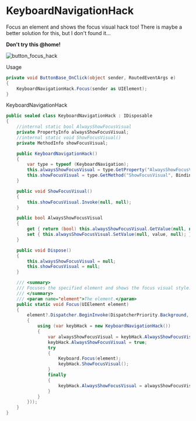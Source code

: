 # KeyboardNavigationHack

Focus an element and shows the focus visual hack too! There is maybe a better solution for this, but I don't found it...

**Don't try this @home!**

![button_focus_hack](https://cloud.githubusercontent.com/assets/658431/14565712/a29cdd94-032c-11e6-8454-68bf71a79a62.gif)

Usage

```csharp
private void ButtonBase_OnClick(object sender, RoutedEventArgs e)
{
    KeyboardNavigationHack.Focus(sender as UIElement);
}
```

KeyboardNavigationHack

```csharp
public sealed class KeyboardNavigationHack : IDisposable
{
    //internal static bool AlwaysShowFocusVisual
    private PropertyInfo alwaysShowFocusVisual;
    //internal static void ShowFocusVisual()
    private MethodInfo showFocusVisual;

    public KeyboardNavigationHack()
    {
        var type = typeof (KeyboardNavigation);
        this.alwaysShowFocusVisual = type.GetProperty("AlwaysShowFocusVisual", BindingFlags.NonPublic | BindingFlags.Static);
        this.showFocusVisual = type.GetMethod("ShowFocusVisual", BindingFlags.NonPublic | BindingFlags.Static);
    }

    public void ShowFocusVisual()
    {
        this.showFocusVisual.Invoke(null, null);
    }

    public bool AlwaysShowFocusVisual
    {
        get { return (bool) this.alwaysShowFocusVisual.GetValue(null, null); }
        set { this.alwaysShowFocusVisual.SetValue(null, value, null); }
    }

    public void Dispose()
    {
        this.alwaysShowFocusVisual = null;
        this.showFocusVisual = null;
    }

    /// <summary>
    /// Focuses the specified element and shows the focus visual style.
    /// </summary>
    /// <param name="element">The element.</param>
    public static void Focus(UIElement element)
    {
        element?.Dispatcher.BeginInvoke(DispatcherPriority.Background, new Action(() =>
        {
            using (var keybHack = new KeyboardNavigationHack())
            {
                var alwaysShowFocusVisual = keybHack.AlwaysShowFocusVisual;
                keybHack.AlwaysShowFocusVisual = true;
                try
                {
                    Keyboard.Focus(element);
                    keybHack.ShowFocusVisual();
                }
                finally
                {
                    keybHack.AlwaysShowFocusVisual = alwaysShowFocusVisual;
                }
            }
        }));
    }
}
```
